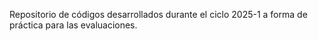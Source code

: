 Repositorio de códigos desarrollados
durante el ciclo 2025-1 a forma de práctica para 
las evaluaciones.
